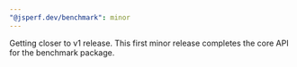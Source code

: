 ```yaml
---
"@jsperf.dev/benchmark": minor
---
```


Getting closer to v1 release. This first minor release completes the core API for the benchmark package.

